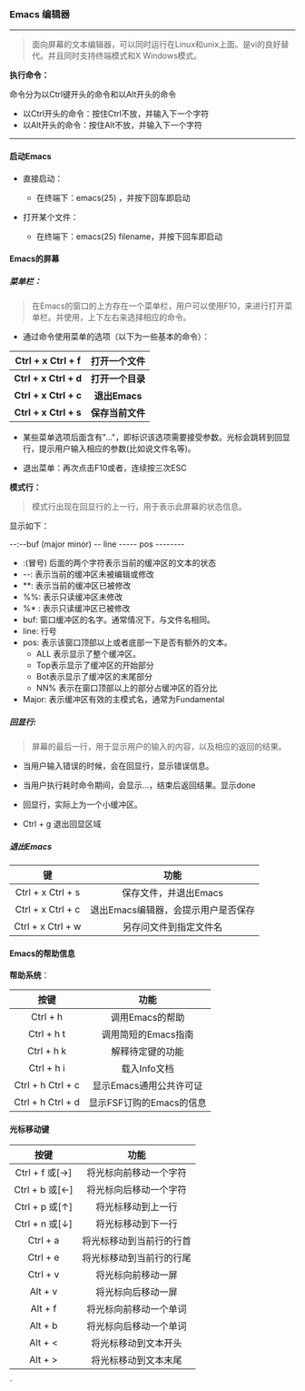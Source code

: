 ### Emacs 编辑器

---

> 面向屏幕的文本编辑器，可以同时运行在Linux和unix上面。是vi的良好替代。并且同时支持终端模式和X Windows模式。

**执行命令：**

命令分为以Ctrl键开头的命令和以Alt开头的命令

* 以Ctrl开头的命令：按住Ctrl不放，并输入下一个字符
* 以Alt开头的命令：按住Alt不放，并输入下一个字符

---

#### 启动Emacs

* 直接启动：
  * 在终端下：emacs(25) ，并按下回车即启动

* 打开某个文件：
  * 在终端下：emacs(25) filename，并按下回车即启动



#### Emacs的屏幕

##### 菜单栏：

> 在Emacs的窗口的上方存在一个菜单栏，用户可以使用F10，来进行打开菜单栏。并使用，上下左右来选择相应的命令。

* 通过命令使用菜单的选项（以下为一些基本的命令）：

|   Ctrl + x Ctrl + f   |   打开一个文件   |
| :-------------------: | :--------------: |
| **Ctrl + x Ctrl + d** | **打开一个目录** |
| **Ctrl + x Ctrl + c** |  **退出Emacs**   |
| **Ctrl + x Ctrl + s** | **保存当前文件** |

* 某些菜单选项后面含有"..."，即标识该选项需要接受参数。光标会跳转到回显行，提示用户输入相应的参数(比如说文件名等)。

* 退出菜单：再次点击F10或者，连续按三次ESC

**模式行：**

> 模式行出现在回显行的上一行，用于表示此屏幕的状态信息。

显示如下：

--:--buf (major minor) -- line ----- pos --------

* :(冒号) 后面的两个字符表示当前的缓冲区的文本的状态
* --: 表示当前的缓冲区未被编辑或修改
* **: 表示当前的缓冲区已被修改
* %%: 表示只读缓冲区未修改
* %* : 表示只读缓冲区已被修改
* buf: 窗口缓冲区的名字。通常情况下，与文件名相同。
* line: 行号
* pos: 表示该窗口顶部以上或者底部一下是否有额外的文本。
  * ALL 表示显示了整个缓冲区。
  * Top表示显示了缓冲区的开始部分
  * Bot表示显示了缓冲区的末尾部分
  * NN% 表示在窗口顶部以上的部分占缓冲区的百分比
* Major: 表示缓冲区有效的主模式名，通常为Fundamental

##### 回显行:

> 屏幕的最后一行，用于显示用户的输入的内容，以及相应的返回的结果。

* 当用户输入错误的时候，会在回显行，显示错误信息。

* 当用户执行耗时命令期间，会显示...，结束后返回结果。显示done
* 回显行，实际上为一个小缓冲区。
* Ctrl + g 退出回显区域

##### 退出Emacs

|        键         |                功能                 |
| :---------------: | :---------------------------------: |
| Ctrl + x Ctrl + s |        保存文件，并退出Emacs        |
| Ctrl + x Ctrl + c | 退出Emacs编辑器，会提示用户是否保存 |
| Ctrl + x Ctrl + w |       另存问文件到指定文件名        |



#### Emacs的帮助信息

**帮助系统**：

|       按键        |           功能           |
| :---------------: | :----------------------: |
|     Ctrl + h      |     调用Emacs的帮助      |
|    Ctrl + h t     |   调用简短的Emacs指南    |
|    Ctrl + h k     |     解释待定键的功能     |
|    Ctrl + h i     |       载入Info文档       |
| Ctrl + h Ctrl + c | 显示Emacs通用公共许可证  |
| Ctrl + h Ctrl + d | 显示FSF订购的Emacs的信息 |



#### 光标移动键

|      按键      |           功能           |
| :------------: | :----------------------: |
| Ctrl + f 或[→] |  将光标向前移动一个字符  |
| Ctrl + b 或[←] |  将光标向后移动一个字符  |
| Ctrl + p 或[↑] |    将光标移动到上一行    |
| Ctrl + n 或[↓] |    将光标移动到下一行    |
|    Ctrl + a    | 将光标移动到当前行的行首 |
|    Ctrl + e    | 将光标移动到当前行的行尾 |
|    Ctrl + v    |    将光标向前移动一屏    |
|    Alt + v     |    将光标向后移动一屏    |
|    Alt + f     |  将光标向前移动一个单词  |
|    Alt + b     |  将光标向后移动一个单词  |
|    Alt + <     |   将光标移动到文本开头   |
|    Alt + >     |   将光标移动到文本末尾   |



`	